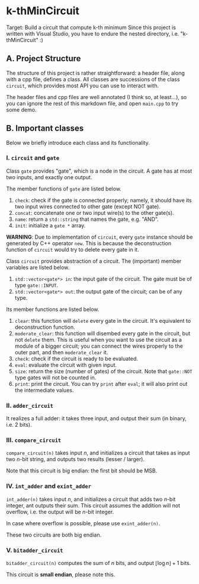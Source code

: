 # k-thMinCircuit
Target: Build a circuit that compute k-th minimum
Since this project is written with Visual Studio, you have to endure the nested directory, i.e. "k-thMinCircuit" :)

## A. Project Structure

The structure of this project is rather straightforward: a header file, along with a cpp file, defines a class. All classes are successions of the class `circuit`, which provides most API you can use to interact with.

The header files and cpp files are well annotated (I think so, at least...), so you can ignore the rest of this markdown file, and open `main.cpp` to try some demo.

## B. Important classes
Below we briefly introduce each class and its functionality.

### I. `circuit` and `gate`

Class `gate` provides "gate", which is a node in the circuit. A gate has at most two inputs, and exactly one output.

The member functions of `gate` are listed below.
1. `check`: check if the gate is connected properly; namely, it should have its two input wires connected to other gate (except NOT gate).
2. `concat`: concatenate one or two input wire(s) to the other gate(s).
3. `name`: return a `std::string` that names the gate, e.g. "AND".
4. `init`: initialize a `gate *` array.

**WARNING**: Due to implementation of `circuit`, every `gate` instance should be generated by C++ operator `new`. This is because the deconstruction function of `circuit` would try to delete every gate in it.

Class `circuit` provides abstraction of a circuit. The (important) member variables are listed below.
1. `std::vector<gate*> in`: the input gate of the circuit. The gate must be of type `gate::INPUT`.
2. `std::vector<gate*> out`: the output gate of the circuit; can be of any type.

Its member functions are listed below.
1. `clear`: this function will `delete` every gate in the circuit. It's equivalent to deconstruction function.
2. `moderate_clear`: this function will disembed every gate in the circuit, but not `delete` them. This is useful when you want to use the circuit as a module of a bigger circuit; you can connect the wires properly to the outer part, and then `moderate_clear` it.
3. `check`: check if the circuit is ready to be evaluated.
4. `eval`: evaluate the circuit with given input.
5. `size`: return the size (number of gates) of the circuit. Note that `gate::NOT` type gates will not be counted in.
6. `print`: print the circuit. You can try `print` after `eval`; it will also print out the intermediate values.

### II. `adder_circuit`

It realizes a full adder: it takes three input, and output their sum (in binary, i.e. 2 bits).

### III. `compare_circuit`

`compare_circuit(n)` takes input $n$, and initializes a circuit that takes as input two $n$-bit string, and outputs two results (lesser / larger).

Note that this circuit is big endian: the first bit should be MSB.

### IV. `int_adder` and `exint_adder`
`int_adder(n)` takes input $n$, and initializes a circuit that adds two $n$-bit integer, ant outputs their sum. This circuit assumes the addition will not overflow, i.e. the output will be $n$-bit integer.

In case where overflow is possible, please use `exint_adder(n)`.

These two circuits are both big endian.

### V. `bitadder_circuit`
`bitadder_circuit(n)` computes the sum of $n$ bits, and output $\lfloor\log n\rfloor + 1$ bits.

This circuit is **small endian**, please note this.
